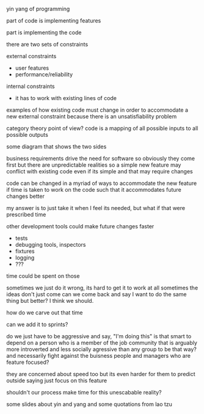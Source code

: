 yin yang of programming

part of code is implementing features

part is implementing the code


there are two sets of constraints

external constraints
- user features
- performance/reliability

internal constraints
- it has to work with existing lines of code

examples of how existing code must change in
order to accommodate a new external constraint
because there is an unsatisfiability problem

category theory point of view?
code is a mapping of all possible inputs to all possible outputs

some diagram that shows the two sides


business requirements drive the need for software so obviously they come first
but there are unpredictable realities so a simple new feature may conflict
with existing code even if its simple and that may require changes

code can be changed in a myriad of ways to accommodate the new feature
if time is taken to work on the code such that it accommodates future changes better

my answer is to just take it when I feel its needed, but what if that were prescribed time

other development tools could make future changes faster
- tests
- debugging tools, inspectors
- fixtures
- logging
- ???

time could be spent on those

sometimes we just do it wrong, its hard to get it to work at all
sometimes the ideas don't just come
can we come back and say I want to do the same thing but better?
I think we should.

how do we carve out that time

can we add it to sprints?

do we just have to be aggressive and say, "I'm doing this"
is that smart to depend on a person who is a member of the job
community that is arguably more introverted and less socially agressive
than any group to be that way? and necessarily fight against the
buisness people and managers who are feature focused?

they are concerned about speed too but its even harder for them to predict
outside saying just focus on this feature

shouldn't our process make time for this unescabable reality?

some slides about yin and yang and some quotations from lao tzu
